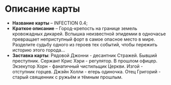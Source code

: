 # Описание карты

* **Название карты** &ndash; INFECTION 0.4;
* **Краткое описание** &ndash; Город-крепость на границе земель кровожадных дикарей. Вспышка неизвестной эпидемии в одночасье превращает неприступный форт в самое опасное место в мире. Разделите судьбу одного из героев тех событий, чтобы пережить историю этого города...
* **Заставка карты**:
   Рядовой Джонни - десантник Стражей. Бывший преступник.
   Сержант Крис Хэри - регулятор. В прошлом офицер.
   Экзекутор Хорн - фанатичный чистильщик Церкви.
   Изгой - отступник горцев.
   Джэйн Холли - егерь одиночка.
   Отец Григорий - старый священник с ружьём и тёмным прошлым.
